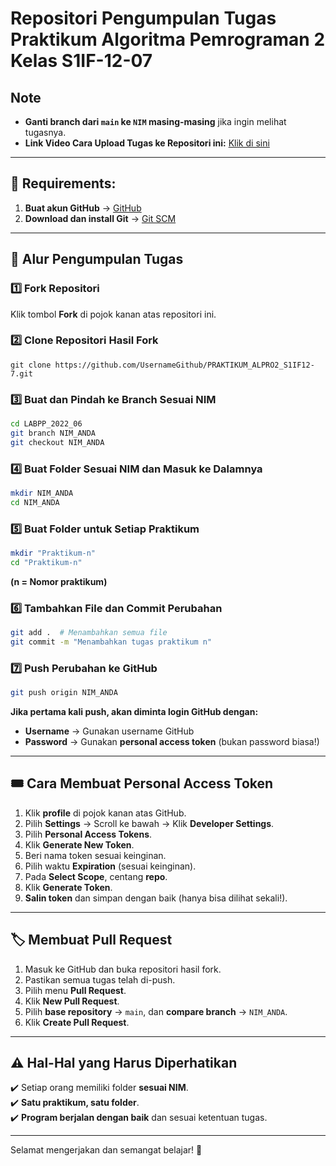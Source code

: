# Repositori Pengumpulan Tugas Praktikum Algoritma Pemrograman 2 Kelas S1IF-12-07

## Note
- **Ganti branch dari `main` ke `NIM` masing-masing** jika ingin melihat tugasnya.
- **Link Video Cara Upload Tugas ke Repositori ini:** [Klik di sini]()

---

## 📌 Requirements:
1. **Buat akun GitHub** → [GitHub](https://github.com/)
2. **Download dan install Git** → [Git SCM](https://git-scm.com/)

---

## 📜 Alur Pengumpulan Tugas

### 1️⃣ Fork Repositori
Klik tombol **Fork** di pojok kanan atas repositori ini.

### 2️⃣ Clone Repositori Hasil Fork
```
git clone https://github.com/UsernameGithub/PRAKTIKUM_ALPRO2_S1IF12-7.git
```

### 3️⃣ Buat dan Pindah ke Branch Sesuai NIM
```bash
cd LABPP_2022_06
git branch NIM_ANDA
git checkout NIM_ANDA
```

### 4️⃣ Buat Folder Sesuai NIM dan Masuk ke Dalamnya
```bash
mkdir NIM_ANDA
cd NIM_ANDA
```

### 5️⃣ Buat Folder untuk Setiap Praktikum
```bash
mkdir "Praktikum-n"
cd "Praktikum-n"
```
**(n = Nomor praktikum)**

### 6️⃣ Tambahkan File dan Commit Perubahan
```bash
git add .  # Menambahkan semua file
git commit -m "Menambahkan tugas praktikum n"
```

### 7️⃣ Push Perubahan ke GitHub
```bash
git push origin NIM_ANDA
```

**Jika pertama kali push, akan diminta login GitHub dengan:**
- **Username** → Gunakan username GitHub
- **Password** → Gunakan **personal access token** (bukan password biasa!)

---

## 🎟️ Cara Membuat Personal Access Token
1. Klik **profile** di pojok kanan atas GitHub.
2. Pilih **Settings** → Scroll ke bawah → Klik **Developer Settings**.
3. Pilih **Personal Access Tokens**.
4. Klik **Generate New Token**.
5. Beri nama token sesuai keinginan.
6. Pilih waktu **Expiration** (sesuai keinginan).
7. Pada **Select Scope**, centang **repo**.
8. Klik **Generate Token**.
9. **Salin token** dan simpan dengan baik (hanya bisa dilihat sekali!).

---

## 🏷️ Membuat Pull Request
1. Masuk ke GitHub dan buka repositori hasil fork.
2. Pastikan semua tugas telah di-push.
3. Pilih menu **Pull Request**.
4. Klik **New Pull Request**.
5. Pilih **base repository** → `main`, dan **compare branch** → `NIM_ANDA`.
6. Klik **Create Pull Request**.

---

## ⚠️ Hal-Hal yang Harus Diperhatikan
✔️ Setiap orang memiliki folder **sesuai NIM**.  
✔️ **Satu praktikum, satu folder**.  
✔️ **Program berjalan dengan baik** dan sesuai ketentuan tugas.  

---

Selamat mengerjakan dan semangat belajar! 🚀

